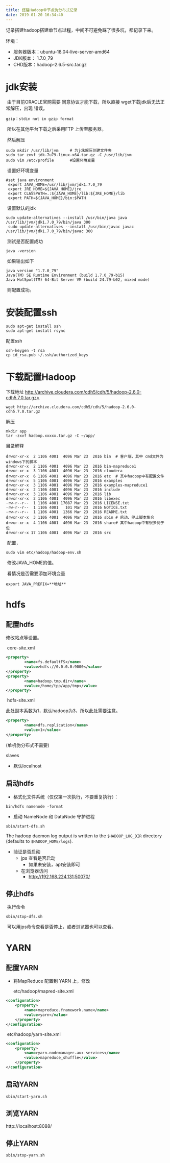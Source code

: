 ```yaml
---
title: 搭建Hadoop单节点伪分布式记录
date: 2019-01-20 16:34:40
---
```


​	记录搭建hadoop搭建单节点过程，中间不可避免踩了很多坑，都记录下来。

<!--more-->

环境：

* 服务器版本：ubuntu-18.04-live-server-amd64
* JDK版本： 1.7.0_79
* CHD版本：hadoop-2.6.5-src.tar.gz

# jdk安装

​	由于目前ORACLE官网需要 同意协议才能下载，所以直接 wget下载jdk后无法正常解压，出现 错误。

```shell
gzip：stdin not in gzip format
```

​	所以在其他平台下载之后采用FTP 上传至服务器。

​	然后解压

```shell
sudo mkdir /usr/lib/jvm     # 为jdk解压创建文件夹
sudo tar zxvf jdk-7u79-linux-x64.tar.gz -C /usr/lib/jvm  
sudo vim /etc/profile 		#设置环境变量
```

​	设置好环境变量

```shell
#set java environment
 export JAVA_HOME=/usr/lib/jvm/jdk1.7.0_79
 export JRE_HOME=${JAVA_HOME}/jre
 export CLASSPATH=.:${JAVA_HOME}/lib:${JRE_HOME}/lib
 export PATH=${JAVA_HOME}/bin:$PATH
```

​	设置默认的jdk

```shell
sudo update-alternatives --install /usr/bin/java java /usr/lib/jvm/jdk1.7.0_79/bin/java 300
 sudo update-alternatives --install /usr/bin/javac javac /usr/lib/jvm/jdk1.7.0_79/bin/javac 300
```

​	测试是否配置成功

```shell
java -version
```

​	如果输出如下

```shell
java version "1.7.0_79"
Java(TM) SE Runtime Environment (build 1.7.0_79-b15)
Java HotSpot(TM) 64-Bit Server VM (build 24.79-b02, mixed mode)
```

​	则配置成功。

# 安装配置ssh

```shell
sudo apt-get install ssh
sudo apt-get install rsync	
```

配置ssh

```shell
ssh-keygen -t rsa
cp id_rsa.pub ~/.ssh/authorized_keys
```



# 下载配置Hadoop

下载地址   http://archive.cloudera.com/cdh5/cdh/5/hadoop-2.6.0-cdh5.7.0.tar.gz>

```shell
wget http://archive.cloudera.com/cdh5/cdh/5/hadoop-2.6.0-cdh5.7.0.tar.gz
```

解压

```shell
mkdir app
tar -zxvf hadoop.xxxxx.tar.gz -C ~/app/
```

目录解释

```shell
drwxr-xr-x  2 1106 4001  4096 Mar 23  2016 bin	# 客户端，其中 cmd文件为windows下的脚本
drwxr-xr-x  2 1106 4001  4096 Mar 23  2016 bin-mapreduce1
drwxr-xr-x  3 1106 4001  4096 Mar 23  2016 cloudera
drwxr-xr-x  6 1106 4001  4096 Mar 23  2016 etc	# 其中hadoop中有配置文件
drwxr-xr-x  5 1106 4001  4096 Mar 23  2016 examples
drwxr-xr-x  3 1106 4001  4096 Mar 23  2016 examples-mapreduce1
drwxr-xr-x  2 1106 4001  4096 Mar 23  2016 include
drwxr-xr-x  3 1106 4001  4096 Mar 23  2016 lib
drwxr-xr-x  2 1106 4001  4096 Mar 23  2016 libexec
-rw-r--r--  1 1106 4001 17087 Mar 23  2016 LICENSE.txt
-rw-r--r--  1 1106 4001   101 Mar 23  2016 NOTICE.txt
-rw-r--r--  1 1106 4001  1366 Mar 23  2016 README.txt
drwxr-xr-x  3 1106 4001  4096 Mar 23  2016 sbin	# 启动、停止脚本集合
drwxr-xr-x  4 1106 4001  4096 Mar 23  2016 share# 其中hadoop中有很多例子包
drwxr-xr-x 17 1106 4001  4096 Mar 23  2016 src

```

​	配置，

```shell
sudo vim etc/hadoop/hadoop-env.sh
```

​	修改JAVA_HOME的值。

​	看情况是否需要添加环境变量

```
export JAVA_PREFIX=**地址**
```

# hdfs

## 配置hdfs

修改站点等设置。

​	core-site.xml

```xml
<property>
       	<name>fs.defaultFS</name>
        <value>hdfs://0.0.0.0:9000</value>
</property>
<property>
       	<name>hadoop.tmp.dir</name>
        <value>/home/tpp/app/tmp</value>
</property>
```

​	hdfs-site.xml

此处副本系数为1，默认hadoop为3，所以此处需要注意。

```xml
<property>
        <name>dfs.replication</name>
        <value>1</value>
</property>
```

(单机伪分布式不需要)

slaves

- 默认localhost

## 启动hdfs

* 格式化文件系统（仅仅第一次执行，不要重复执行）：

```shell
bin/hdfs namenode -format
```

* 启动 NameNode 和 DataNode 守护进程

```shell
sbin/start-dfs.sh
```

The hadoop daemon log output is written to the `$HADOOP_LOG_DIR` directory (defaults to `$HADOOP_HOME/logs`).

* 验证是否启动 
  * jps 查看是否启动
    * 如果未安装，apt安装即可
  * 在浏览器访问
    * http://192.168.224.131:50070/

## 停止hdfs

​	执行命令

```shell
sbin/stop-dfs.sh
```

​	可以用jps命令查看是否停止，或者浏览器也可以查看。

# YARN

## 配置YARN

* 将MapReduce 配置到 YARN 上，修改 

  etc/hadoop/mapred-site.xml

```xml
<configuration>
    <property>
        <name>mapreduce.framework.name</name>
        <value>yarn</value>
    </property>
</configuration>
```

​	etc/hadoop/yarn-site.xml

```xml
<configuration>
    <property>
        <name>yarn.nodemanager.aux-services</name>
        <value>mapreduce_shuffle</value>
    </property>
</configuration>
```

## 启动YARN

```shell
sbin/start-yarn.sh
```

## 浏览YARN

http://localhost:8088/

## 停止YARN

```shell
sbin/stop-yarn.sh
```

